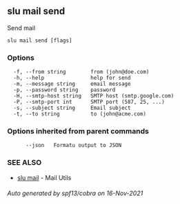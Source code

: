 ## slu mail send

Send mail

```
slu mail send [flags]
```

### Options

```
  -f, --from string        from (john@doe.com)
  -h, --help               help for send
  -m, --message string     email message
  -p, --password string    password
  -H, --smtp-host string   SMTP host (smtp.google.com)
  -P, --smtp-port int      SMTP port (587, 25, ...)
  -s, --subject string     Email subject
  -t, --to string          to (john@acme.com)
```

### Options inherited from parent commands

```
      --json   Formatu output to JSON
```

### SEE ALSO

* [slu mail](slu_mail.md)	 - Mail Utils

###### Auto generated by spf13/cobra on 16-Nov-2021
